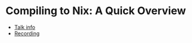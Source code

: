 # Compiling to Nix: A Quick Overview

* [Talk info](https://talks.nixcon.org/nixcon-2023/talk/7WYFPW/)
* [Recording](https://media.ccc.de/v/nixcon-2023-36467-compiling-to-nix-a-quick-overview)
